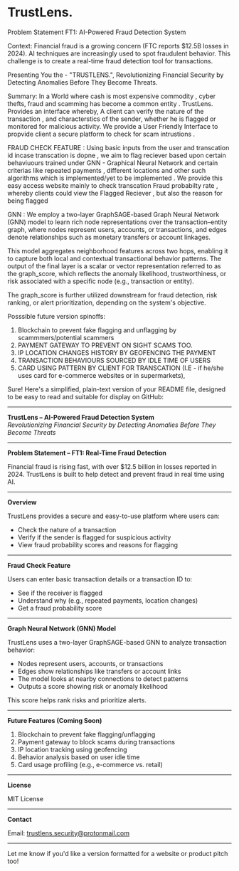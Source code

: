 # TrustLens.

Problem Statement FT1: AI-Powered Fraud Detection System

Context:
Financial fraud is a growing concern (FTC reports $12.5B losses in 2024). AI techniques are increasingly used to spot fraudulent behavior. This challenge is to create a real-time fraud detection tool for transactions.

Presenting You the - "TRUSTLENS.", Revolutionizing Financial Security by Detecting Anomalies Before They Become Threats.

Summary: 
In a World where cash is most expensive commodity , cyber thefts, fraud and scamming has become a common entity . TrustLens. Provides an interface whereby, A client can verify the nature of the transaction , and characterstics of the sender, whether he is flagged or monitored for malicious activity. We provide a User Friendly Interface to propvide client a secure platform to check for scam intrustions .

FRAUD CHECK FEATURE : Using basic inputs from the user and transcation id incase transcation is dopne , we aim to flag reciever based upon certain behaviuours trained under GNN - Graphical Neural Network and 
certain criterias like repeated payments , different locations and other such algorithms which is implemented/yet to be implemented . We provide this easy access website mainly to check transcation Fraud probabilty rate , whereby clients could view the Flagged Reciever , but also the reason for being flagged 

GNN : We employ a two-layer GraphSAGE-based Graph Neural Network (GNN) model to learn rich node representations over the transaction–entity graph, where nodes represent users, accounts, or transactions, and edges denote relationships such as monetary transfers or account linkages.

This model aggregates neighborhood features across two hops, enabling it to capture both local and contextual transactional behavior patterns. The output of the final layer is a scalar or vector representation referred to as the graph_score, which reflects the anomaly likelihood, trustworthiness, or risk associated with a specific node (e.g., transaction or entity).

The graph_score is further utilized downstream for fraud detection, risk ranking, or alert prioritization, depending on the system's objective.

Posssible future version spinoffs:
1. Blockchain to prevent fake flagging and unflagging by scammmers/potential scammers
2. PAYMENT GATEWAY TO PREVENT ON SIGHT SCAMS TOO.
3. IP LOCATION CHANGES HISTORY BY GEOFENCING THE PAYMENT
4. TRANSACTION BEHAVIOURS SOURCED BY IDLE TIME OF USERS
5. CARD USING PATTERN BY CLIENT FOR TRANSCATION (I.E - if he/she uses card for e-commerce websites or in supermarkets),

Sure! Here's a simplified, plain-text version of your README file, designed to be easy to read and suitable for display on GitHub:

---

**TrustLens – AI-Powered Fraud Detection System**  
_Revolutionizing Financial Security by Detecting Anomalies Before They Become Threats_

---

**Problem Statement – FT1: Real-Time Fraud Detection**

Financial fraud is rising fast, with over $12.5 billion in losses reported in 2024. TrustLens is built to help detect and prevent fraud in real time using AI.

---

**Overview**

TrustLens provides a secure and easy-to-use platform where users can:

- Check the nature of a transaction
- Verify if the sender is flagged for suspicious activity
- View fraud probability scores and reasons for flagging

---

**Fraud Check Feature**

Users can enter basic transaction details or a transaction ID to:

- See if the receiver is flagged
- Understand why (e.g., repeated payments, location changes)
- Get a fraud probability score

---

**Graph Neural Network (GNN) Model**

TrustLens uses a two-layer GraphSAGE-based GNN to analyze transaction behavior:

- Nodes represent users, accounts, or transactions
- Edges show relationships like transfers or account links
- The model looks at nearby connections to detect patterns
- Outputs a score showing risk or anomaly likelihood

This score helps rank risks and prioritize alerts.

---

**Future Features (Coming Soon)**

1. Blockchain to prevent fake flagging/unflagging  
2. Payment gateway to block scams during transactions  
3. IP location tracking using geofencing  
4. Behavior analysis based on user idle time  
5. Card usage profiling (e.g., e-commerce vs. retail)

---

**License**

MIT License

---

**Contact**

Email: trustlens.security@protonmail.com

---

Let me know if you'd like a version formatted for a website or product pitch too!

